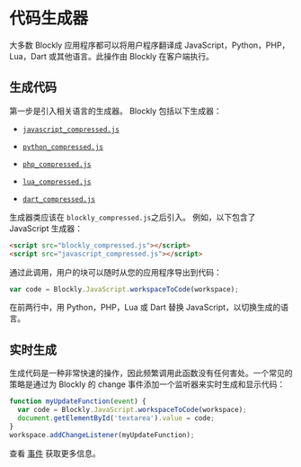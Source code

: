 # 代码生成器

大多数 Blockly 应用程序都可以将用户程序翻译成 JavaScript，Python，PHP，Lua，Dart 或其他语言。此操作由 Blockly 在客户端执行。

## 生成代码

第一步是引入相关语言的生成器。 Blockly 包括以下生成器：

- [`javascript_compressed.js`](https://raw.githubusercontent.com/google/blockly/master/javascript_compressed.js)

- [`python_compressed.js`](https://raw.githubusercontent.com/google/blockly/master/python_compressed.js)

- [`php_compressed.js`](https://raw.githubusercontent.com/google/blockly/master/php_compressed.js)

- [`lua_compressed.js`](https://raw.githubusercontent.com/google/blockly/master/lua_compressed.js)

- [`dart_compressed.js`](https://raw.githubusercontent.com/google/blockly/master/dart_compressed.js)

生成器类应该在 `blockly_compressed.js`之后引入。 例如，以下包含了 JavaScript 生成器：

```html
<script src="blockly_compressed.js"></script>
<script src="javascript_compressed.js"></script>
```

通过此调用，用户的块可以随时从您的应用程序导出到代码：

```javascript
var code = Blockly.JavaScript.workspaceToCode(workspace);
```

在前两行中，用 Python，PHP，Lua 或 Dart 替换 JavaScript，以切换生成的语言。
## 实时生成

生成代码是一种非常快速的操作，因此频繁调用此函数没有任何害处。一个常见的策略是通过为 Blockly 的 change 事件添加一个监听器来实时生成和显示代码：

```javascript
function myUpdateFunction(event) {
  var code = Blockly.JavaScript.workspaceToCode(workspace);
  document.getElementById('textarea').value = code;
}
workspace.addChangeListener(myUpdateFunction);
```

查看 [事件](/guides/configure/events.html) 获取更多信息。
